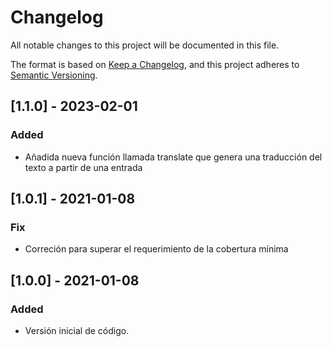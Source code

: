 # Changelog
All notable changes to this project will be documented in this file.

The format is based on [Keep a Changelog](https://keepachangelog.com/en/1.0.0/),
and this project adheres to [Semantic Versioning](https://semver.org/spec/v2.0.0.html).

## [1.1.0] - 2023-02-01
### Added
- Añadida nueva función llamada translate que genera una 
traducción del texto a partir de una entrada


## [1.0.1] - 2021-01-08
### Fix
- Correción para superar el requerimiento de la cobertura mínima

## [1.0.0] - 2021-01-08
### Added
- Versión inicial de código.

